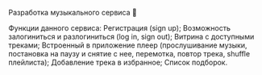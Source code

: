 Разработка музыкального сервиса 🎵

Функции данного сервиса:
Регистрация (sign up);
Возможность залогиниться и разлогиниться (log in, sign out);
Витрина с доступными треками;
Встроенный в приложение плеер (прослушивание музыки, постановка на паузу и снятие с нее, перемотка, повтор трека, shuffle плейлиста);
Добавление трека в избранное;
Список подборок.
